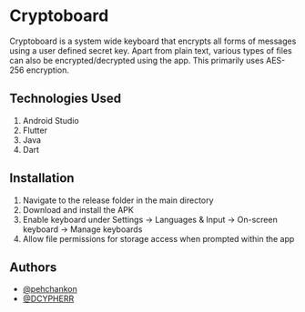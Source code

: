 # Cryptoboard

Cryptoboard is a system wide keyboard that encrypts all forms of messages using a user defined secret key. Apart from plain text, various types of files can also be encrypted/decrypted using the app. This primarily uses AES-256 encryption.


## Technologies Used
1. Android Studio
2. Flutter
3. Java
4. Dart


## Installation
1. Navigate to the release folder in the main directory
2. Download and install the APK
3. Enable keyboard under Settings -> Languages & Input -> On-screen keyboard -> Manage keyboards
4. Allow file permissions for storage access when prompted within the app

## Authors
- [@pehchankon](https://www.github.com/pehchankon)
- [@DCYPHERR](https://www.github.com/DCYPHERR)
